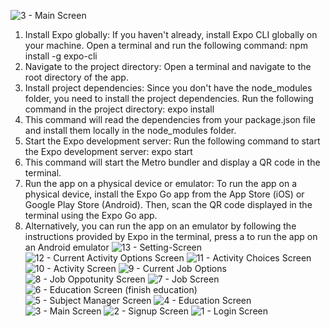![3 - Main Screen](https://github.com/user-attachments/assets/2cebf344-8003-4db9-ad49-faeb0722116f)
1. Install Expo globally: If you haven't already, install Expo CLI globally on your machine. 
   Open a terminal and run the following command: npm install -g expo-cli
2. Navigate to the project directory: Open a terminal and navigate to the root directory of the app.
3. Install project dependencies: Since you don't have the node_modules folder, you need to install the project dependencies. 
   Run the following command in the project directory: expo install
4. This command will read the dependencies from your package.json file and install them locally in the node_modules folder.
5. Start the Expo development server: Run the following command to start the Expo development server: expo start
6. This command will start the Metro bundler and display a QR code in the terminal.
7. Run the app on a physical device or emulator: 
   To run the app on a physical device, install the Expo Go app from the App Store (iOS) or Google Play Store (Android). 
   Then, scan the QR code displayed in the terminal using the Expo Go app.
8. Alternatively, you can run the app on an emulator by following the instructions provided by Expo in the terminal, press a to run the app on an Android emulator
![13 - Setting-Screen](https://github.com/user-attachments/assets/006fc540-bf8a-413f-a0fd-f313c995ba63)
![12 - Current Activity Options Screen](https://github.com/user-attachments/assets/20ffefea-1cef-4aed-a15d-cf8f288c83c6)
![11 - Activity Choices Screen](https://github.com/user-attachments/assets/5c3ac33a-f926-4761-b119-5f272bf6db9d)
![10 - Activity Screen](https://github.com/user-attachments/assets/29f4125d-2010-4be4-bfd4-3dee977b02a0)
![9 - Current Job Options](https://github.com/user-attachments/assets/1cfb952a-d8fc-42ad-aaa6-c0cdff47f6b3)
![8 - Job Oppotunity Screen](https://github.com/user-attachments/assets/01508fba-4b83-430f-9402-7624283f3327)
![7 - Job Screen ](https://github.com/user-attachments/assets/063eb1bd-b6d5-4b31-9fcf-ab05d39403d4)
![6 - Education Screen (finish education)](https://github.com/user-attachments/assets/bd27118f-8a07-4e54-807d-18227dbb7866)
![5 - Subject Manager Screen](https://github.com/user-attachments/assets/cdd5ae39-a463-4069-9b7f-91a01b9b42c2)
![4 - Education Screen](https://github.com/user-attachments/assets/2655a906-b521-410e-9a3a-245243657588)
![3 - Main Screen](https://github.com/user-attachments/assets/ebe8d28d-8b44-41ca-9691-fe0c5de7a2c9)
![2 - Signup Screen](https://github.com/user-attachments/assets/d9302214-1b19-4007-b62a-be77bfc4d75f)
![1 - Login Screen](https://github.com/user-attachments/assets/158c58b6-0390-4ea1-ae34-b002b535f836)
